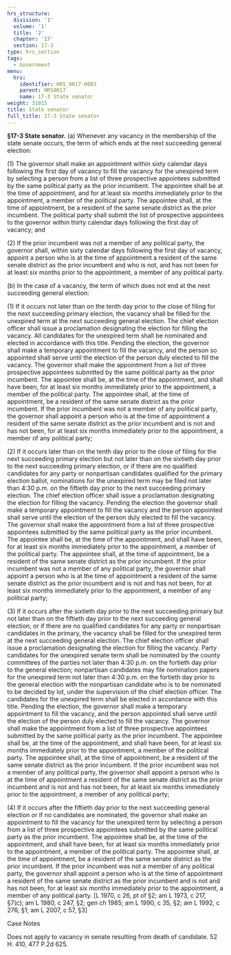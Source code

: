 ```yaml
---
hrs_structure:
  division: '1'
  volume: '1'
  title: '2'
  chapter: '17'
  section: 17-3
type: hrs_section
tags:
  - Government
menu:
  hrs:
    identifier: HRS_0017-0003
    parent: HRS0017
    name: 17-3 State senator
weight: 31015
title: State senator
full_title: 17-3 State senator
---
```

**§17-3 State senator.** (a) Whenever any vacancy in the membership of the state senate occurs, the term of which ends at the next succeeding general election:

(1) The governor shall make an appointment within sixty calendar days following the first day of vacancy to fill the vacancy for the unexpired term by selecting a person from a list of three prospective appointees submitted by the same political party as the prior incumbent. The appointee shall be at the time of appointment, and for at least six months immediately prior to the appointment, a member of the political party. The appointee shall, at the time of appointment, be a resident of the same senate district as the prior incumbent. The political party shall submit the list of prospective appointees to the governor within thirty calendar days following the first day of vacancy; and

(2) If the prior incumbent was not a member of any political party, the governor shall, within sixty calendar days following the first day of vacancy, appoint a person who is at the time of appointment a resident of the same senate district as the prior incumbent and who is not, and has not been for at least six months prior to the appointment, a member of any political party.

(b) In the case of a vacancy, the term of which does not end at the next succeeding general election:

(1) If it occurs not later than on the tenth day prior to the close of filing for the next succeeding primary election, the vacancy shall be filled for the unexpired term at the next succeeding general election. The chief election officer shall issue a proclamation designating the election for filling the vacancy. All candidates for the unexpired term shall be nominated and elected in accordance with this title. Pending the election, the governor shall make a temporary appointment to fill the vacancy, and the person so appointed shall serve until the election of the person duly elected to fill the vacancy. The governor shall make the appointment from a list of three prospective appointees submitted by the same political party as the prior incumbent. The appointee shall be, at the time of the appointment, and shall have been, for at least six months immediately prior to the appointment, a member of the political party. The appointee shall, at the time of appointment, be a resident of the same senate district as the prior incumbent. If the prior incumbent was not a member of any political party, the governor shall appoint a person who is at the time of appointment a resident of the same senate district as the prior incumbent and is not and has not been, for at least six months immediately prior to the appointment, a member of any political party;

(2) If it occurs later than on the tenth day prior to the close of filing for the next succeeding primary election but not later than on the sixtieth day prior to the next succeeding primary election, or if there are no qualified candidates for any party or nonpartisan candidates qualified for the primary election ballot, nominations for the unexpired term may be filed not later than 4:30 p.m. on the fiftieth day prior to the next succeeding primary election. The chief election officer shall issue a proclamation designating the election for filling the vacancy. Pending the election the governor shall make a temporary appointment to fill the vacancy and the person appointed shall serve until the election of the person duly elected to fill the vacancy. The governor shall make the appointment from a list of three prospective appointees submitted by the same political party as the prior incumbent. The appointee shall be, at the time of the appointment, and shall have been, for at least six months immediately prior to the appointment, a member of the political party. The appointee shall, at the time of appointment, be a resident of the same senate district as the prior incumbent. If the prior incumbent was not a member of any political party, the governor shall appoint a person who is at the time of appointment a resident of the same senate district as the prior incumbent and is not and has not been, for at least six months immediately prior to the appointment, a member of any political party;

(3) If it occurs after the sixtieth day prior to the next succeeding primary but not later than on the fiftieth day prior to the next succeeding general election, or if there are no qualified candidates for any party or nonpartisan candidates in the primary, the vacancy shall be filled for the unexpired term at the next succeeding general election. The chief election officer shall issue a proclamation designating the election for filling the vacancy. Party candidates for the unexpired senate term shall be nominated by the county committees of the parties not later than 4:30 p.m. on the fortieth day prior to the general election; nonpartisan candidates may file nomination papers for the unexpired term not later than 4:30 p.m. on the fortieth day prior to the general election with the nonpartisan candidate who is to be nominated to be decided by lot, under the supervision of the chief election officer. The candidates for the unexpired term shall be elected in accordance with this title. Pending the election, the governor shall make a temporary appointment to fill the vacancy, and the person appointed shall serve until the election of the person duly elected to fill the vacancy. The governor shall make the appointment from a list of three prospective appointees submitted by the same political party as the prior incumbent. The appointee shall be, at the time of the appointment, and shall have been, for at least six months immediately prior to the appointment, a member of the political party. The appointee shall, at the time of appointment, be a resident of the same senate district as the prior incumbent. If the prior incumbent was not a member of any political party, the governor shall appoint a person who is at the time of appointment a resident of the same senate district as the prior incumbent and is not and has not been, for at least six months immediately prior to the appointment, a member of any political party;

(4) If it occurs after the fiftieth day prior to the next succeeding general election or if no candidates are nominated, the governor shall make an appointment to fill the vacancy for the unexpired term by selecting a person from a list of three prospective appointees submitted by the same political party as the prior incumbent. The appointee shall be, at the time of the appointment, and shall have been, for at least six months immediately prior to the appointment, a member of the political party. The appointee shall, at the time of appointment, be a resident of the same senate district as the prior incumbent. If the prior incumbent was not a member of any political party, the governor shall appoint a person who is at the time of appointment a resident of the same senate district as the prior incumbent and is not and has not been, for at least six months immediately prior to the appointment, a member of any political party. [L 1970, c 26, pt of §2; am L 1973, c 217, §7(c); am L 1980, c 247, §2; gen ch 1985; am L 1990, c 35, §2; am L 1992, c 276, §1; am L 2007, c 57, §3]

Case Notes

Does not apply to vacancy in senate resulting from death of candidate. 52 H. 410, 477 P.2d 625.